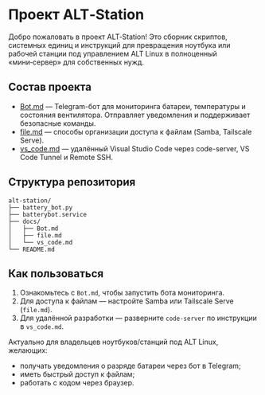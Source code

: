 # Проект ALT‑Station

Добро пожаловать в проект ALT‑Station! Это сборник скриптов, системных единиц и инструкций для превращения ноутбука или рабочей станции под управлением ALT Linux в полноценный «мини‑сервер» для собственных нужд.

## Состав проекта

- [Bot.md](docs/Bot.md) — Telegram-бот для мониторинга батареи, температуры и состояния вентилятора. Отправляет уведомления и поддерживает безопасные команды.
- [file.md](docs/file.md) — способы организации доступа к файлам (Samba, Tailscale Serve).
- [vs_code.md](docs/vs_code.md) — удалённый Visual Studio Code через code-server, VS Code Tunnel и Remote SSH.


## Структура репозитория

```
alt-station/
├── battery_bot.py
├── batterybot.service
├── docs/
│   ├── Bot.md
│   ├── file.md
│   └── vs_code.md
└── README.md
```

## Как пользоваться

1. Ознакомьтесь с `Bot.md`, чтобы запустить бота мониторинга.
2. Для доступа к файлам — настройте Samba или Tailscale Serve (`file.md`).
3. Для удалённой разработки — разверните `code-server` по инструкции в `vs_code.md`.

Актуально для владельцев ноутбуков/станций под ALT Linux, желающих:
- получать уведомления о разряде батареи через бот в Telegram;
- иметь быстрый доступ к файлам;
- работать с кодом через браузер.

